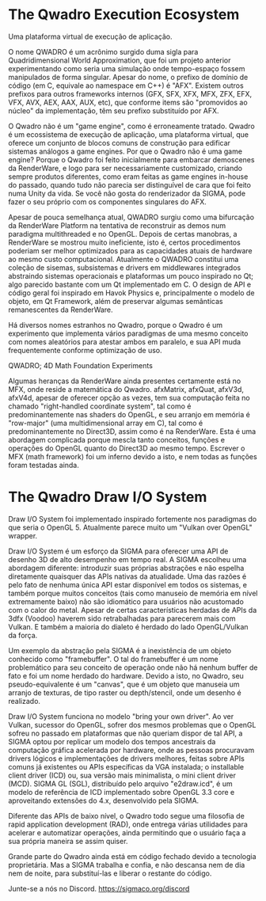 # The Qwadro Execution Ecosystem
Uma plataforma virtual de execução de aplicação.

O nome QWADRO é um acrônimo surgido duma sigla para Quadridimensional World Approximation, que foi um projeto anterior experimentando como seria uma simulação onde tempo-espaço fossem manipulados de forma singular.
Apesar do nome, o prefixo de domínio de código (em C, equivale ao namespace em C++) é "AFX". Existem outros prefixos para outros frameworks internos (GFX, SFX, XFX, MFX, ZFX, EFX, VFX, AVX, AEX, AAX, AUX, etc), que conforme items são "promovidos ao núcleo" da implementação, têm seu prefixo substituído por AFX.

O Qwadro não é um "game engine", como é erroneamente tratado. Qwadro é um ecossistema de execução de aplicação, uma plataforma virtual, que oferece um conjunto de blocos comuns de construção para edificar sistemas análogos a game engines.
Por que o Qwadro não é uma game engine? Porque o Qwadro foi feito inicialmente para embarcar demoscenes da RenderWare, e logo para ser necessariamente customizado, criando sempre produtos diferentes, como eram feitas as game engines in-house do passado, quando tudo não parecia ser distinguível de cara que foi feito numa Unity da vida. Se você não gosta do renderizador da SIGMA, pode fazer o seu próprio com os componentes singulares do AFX.

Apesar de pouca semelhança atual, QWADRO surgiu como uma bifurcação da RenderWare Platform na tentativa de reconstruir as demos num paradigma multithreaded e no OpenGL.
Depois de certas manobras, a RenderWare se mostrou muito ineficiente, isto é, certos procedimentos poderiam ser melhor optimizados para as capacidades atuais de hardware ao mesmo custo computacional.
Atualmente o QWADRO constitui uma coleção de sisemas, subsistemas e drivers em middlewares integrados abstraindo sistemas operacionais e plataformas um pouco inspirado no Qt; algo parecido bastante com um Qt implementado em C.
O design de API e código geral foi inspirado em Havok Physics e, principalmente o modelo de objeto, em Qt Framework, além de preservar algumas semânticas remanescentes da RenderWare.

Há diversos nomes estranhos no Qwadro, porque o Qwadro é um experimento que implementa vários paradigmas de uma mesmo conceito com nomes aleatórios para atestar ambos em paralelo, e sua API muda frequentemente conforme optimização de uso.

QWADRO; 4D Math Foundation Experiments

Algumas heranças da RenderWare ainda presentes certamente está no MFX, onde reside a matemática do Qwadro.
afxMatrix, afxQuat, afxV3d, afxV4d, apesar de oferecer opção as vezes, tem sua computação feita no chamado "right-handled coordinate system", tal como é predominantemente nas shaders do OpenGL, e seu arranjo em memória é "row-major" (uma multidimensional array em C), tal como é predominantemente no Direct3D, assim como é na RenderWare.
Esta é uma abordagem complicada porque mescla tanto conceitos, funções e operações do OpenGL quanto do Direct3D ao mesmo tempo. Escrever o MFX (math framework) foi um inferno devido a isto, e nem todas as funções foram testadas ainda.

# The Qwadro Draw I/O System

Draw I/O System foi implementado inspirado fortemente nos paradigmas do que seria o OpenGL 5. Atualmente parece muito um "Vulkan over OpenGL" wrapper.

Draw I/O System é um esforço da SIGMA para oferecer uma API de desenho 3D de alto desempenho em tempo real. A SIGMA escolheu uma abordagem diferente: introduzir suas próprias abstrações e não espelha diretamente quaisquer das APIs nativas da atualidade. Uma das razões é pelo fato de nenhuma única API estar disponível em todos os sistemas, e também porque muitos conceitos (tais como manuseio de memória em nível extremamente baixo) não são idiomático para usuários não acustomado com o calor do metal.
Apesar de certas características herdadas de APIs da 3dfx (Voodoo) haverem sido retrabalhadas para parecerem mais com Vulkan. E também a maioria do dialeto é herdado do lado OpenGL/Vulkan da força.

Um exemplo da abstração pela SIGMA é a inexistência de um objeto conhecido como "framebuffer". O tal do framebuffer é um nome problemático para seu conceito de operação onde não há nenhum buffer de fato e foi um nome herdado do hardware. Devido a isto, no Qwadro, seu pseudo-equivalente é um "canvas", que é um objeto que manuseia um arranjo de texturas, de tipo raster ou depth/stencil, onde um desenho é realizado.

Draw I/O System funciona no modelo "bring your own driver". Ao ver Vulkan, sucessor do OpenGL, sofrer dos mesmos problemas que o OpenGL sofreu no passado em plataformas que não queriam dispor de tal API, a SIGMA optou por replicar um modelo dos tempos ancestrais da computação gráfica acelerada por hardware, onde as pessoas procuravam drivers lógicos e implementações de drivers melhores, feitas sobre APIs comuns já existentes ou APIs específicas da VGA instalada; o installable client driver (ICD) ou, sua versão mais minimalista, o mini client driver (MCD).
SIGMA GL (SGL), distribuído pelo arquivo "e2draw.icd", é um modelo de referência de ICD implementado sobre OpenGL 3.3 core e aproveitando extensões do 4.x, desenvolvido pela SIGMA.

Diferente das APIs de baixo nível, o Qwadro todo segue uma filosofia de rapid application development (RAD), onde entrega várias utilidades para acelerar e automatizar operações, ainda permitindo que o usuário faça a sua própria maneira se assim quiser.

Grande parte do Qwadro ainda está em código fechado devido a tecnologia proprietária. Mas a SIGMA trabalha e confia, e não descansa nem de dia nem de noite, para substituí-las e liberar o restante do código.

Junte-se a nós no Discord. https://sigmaco.org/discord
